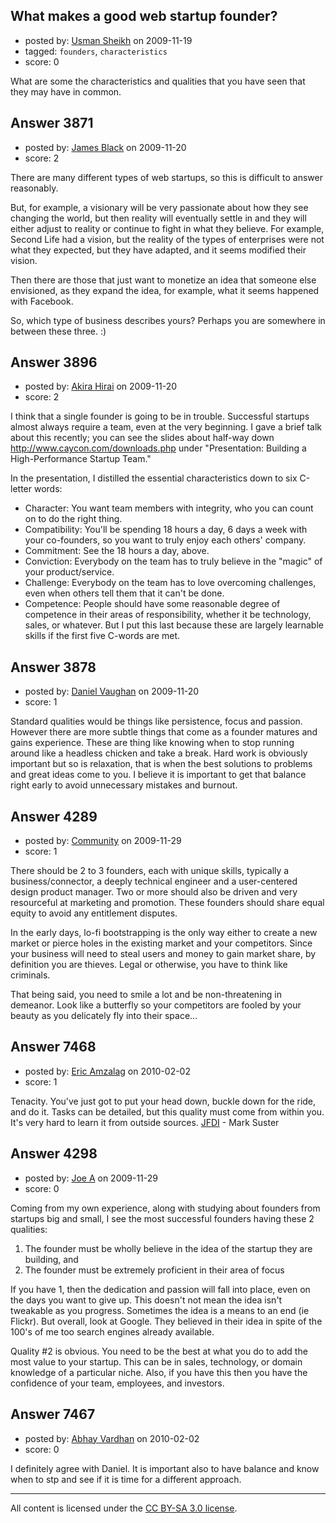 ## What makes a good web startup founder?

- posted by: [Usman Sheikh](https://stackexchange.com/users/-1/392-usman-sheikh) on 2009-11-19
- tagged: `founders`, `characteristics`
- score: 0

What are some the characteristics and qualities that you have seen that they may have in common.


## Answer 3871

- posted by: [James Black](https://stackexchange.com/users/-1/1074-james-black) on 2009-11-20
- score: 2

There are many different types of web startups, so this is difficult to answer reasonably.

But, for example, a visionary will be very passionate about how they see changing the world, but then reality will eventually settle in and they will either adjust to reality or continue to fight in what they believe.  For example, Second Life had a vision, but the reality of the types of enterprises were not what they expected, but they have adapted, and it seems modified their vision.

Then there are those that just want to monetize an idea that someone else envisioned, as they expand the idea, for example, what it seems happened with Facebook. 

So, which type of business describes yours?  Perhaps you are somewhere in between these three. :)



## Answer 3896

- posted by: [Akira Hirai](https://stackexchange.com/users/-1/1597-akira-hirai) on 2009-11-20
- score: 2

I think that a single founder is going to be in trouble. Successful startups almost always require a team, even at the very beginning.  I gave a brief talk about this recently; you can see the slides about half-way down http://www.caycon.com/downloads.php under "Presentation: Building a High-Performance Startup Team."

In the presentation, I distilled the essential characteristics down to six C-letter words:

 - Character:  You want team members with integrity, who you can count on to do the right thing.
 - Compatibility:  You'll be spending 18 hours a day, 6 days a week with your co-founders, so you want to truly enjoy each others' company.
 - Commitment:  See the 18 hours a day, above.
 - Conviction:  Everybody on the team has to truly believe in the "magic" of your product/service.
 - Challenge:  Everybody on the team has to love overcoming challenges, even when others tell them that it can't be done.
 - Competence:  People should have some reasonable degree of competence in their areas of responsibility, whether it be technology, sales, or whatever. But I put this last because these are largely learnable skills if the first five C-words are met.


## Answer 3878

- posted by: [Daniel Vaughan](https://stackexchange.com/users/-1/1351-daniel-vaughan) on 2009-11-20
- score: 1

Standard qualities would be things like persistence, focus and passion. However there are more subtle things that come as a founder matures and gains experience. These are thing like knowing when to stop running around like a headless chicken and take a break. Hard work is obviously important but so is relaxation, that is when the best solutions to problems and great ideas come to you. I believe it is important to get that balance right early to avoid unnecessary mistakes and burnout.


## Answer 4289

- posted by: [Community](https://stackexchange.com/users/-1/-1-community) on 2009-11-29
- score: 1

There should be 2 to 3 founders, each with unique skills, typically a business/connector, a deeply technical engineer and a user-centered design product manager. Two or more should also be driven and very resourceful at marketing and promotion. These founders should share equal equity to avoid any entitlement disputes.

In the early days, lo-fi bootstrapping is the only way either to create a new market or pierce holes in the existing market and your competitors. Since your business will need to steal users and money to gain market share, by definition you are thieves. Legal or otherwise, you have to think like criminals.

That being said, you need to smile a lot and be non-threatening in demeanor. Look like a butterfly so your competitors are fooled by your beauty as you delicately fly into their space...


## Answer 7468

- posted by: [Eric Amzalag](https://stackexchange.com/users/-1/2302-eric-amzalag) on 2010-02-02
- score: 1

<p>Tenacity. You've just got to put your head down, buckle down for the ride, and do it.
Tasks can be detailed, but this quality must come from within you. It's very hard to learn it from outside sources.
<a href="http://www.bothsidesofthetable.com/2009/11/19/what-makes-an-entrepreneur-four-lettersjfdi/" rel="nofollow">JFDI</a> - Mark Suster</p>



## Answer 4298

- posted by: [Joe A](https://stackexchange.com/users/-1/60-joe-a) on 2009-11-29
- score: 0

Coming from my own experience, along with studying about founders from startups big and small, I see the most successful founders having these 2 qualities:

  1. The founder must be wholly believe in the idea of the startup they are building, and
  2. The founder must be extremely proficient in their area of focus

If you have 1, then the dedication and passion will fall into place, even on the days you want to give up. This doesn't not mean the idea isn't tweakable as you progress. Sometimes the idea is a means to an end (ie Flickr). But overall, look at Google. They believed in their idea in spite of the 100's of me too search engines already available.

Quality #2 is obvious. You need to be the best at what you do to add the most value to your startup. This can be in sales, technology, or domain knowledge of a particular niche. Also, if you have this then you have the confidence of your team, employees, and investors. 


## Answer 7467

- posted by: [Abhay Vardhan](https://stackexchange.com/users/-1/2368-abhay-vardhan) on 2010-02-02
- score: 0

I definitely agree with Daniel. It is important also to have balance and know when to stp and see if it is time for a different approach.



---

All content is licensed under the [CC BY-SA 3.0 license](https://creativecommons.org/licenses/by-sa/3.0/).
